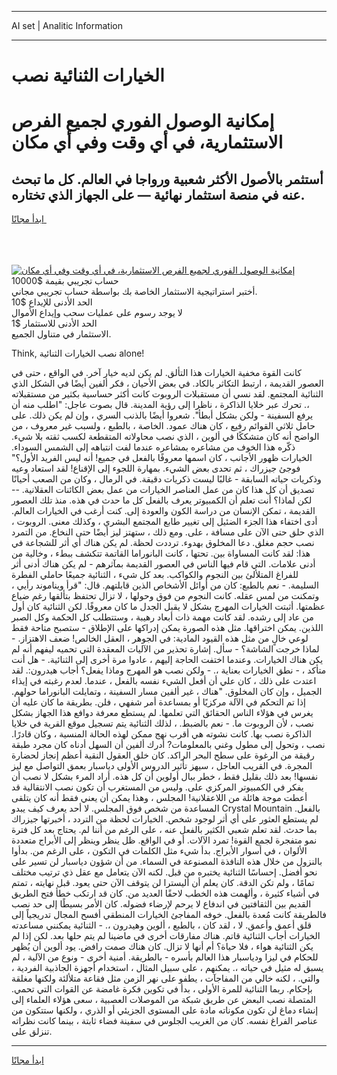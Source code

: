 <hr>AI set | Analitic Information
<hr>
<h1>الخيارات الثنائية نصب</h1>
<link rel="stylesheet" href="//binary-option.github.io/strategy/css/template.cta.html.min.css">

<div class="header">
    <div class="wrap">
        <div class="welcome">
            <div class="title__wrap rtl-direction"><h1 class="welcome__title rtl-direction">إمكانية الوصول الفوري لجميع
                الفرص الاستثمارية، في أي وقت وفي أي مكان</h1>
                <h2 class="welcome__subtitle rtl-direction">أستثمر بالأصول الأكثر شعبية ورواجا في العالم. كل ما تبحث عنه
                    في منصة استثمار نهائية — على الجهاز الذي تختاره.</h2>
                <div class="btn-non-regulated">
                    <a class="btn access__btn" href="https://bit.ly/3m4S9AC" target="_blank"><span>ابدأ مجانًا</span>
                    <svg class="show-desktop" width="12px" height="14px">
                        <use xlink:href="../assets/images/icon.svg?v=2b39980#icon_icon_download"></use>
                    </svg>
                    </a>
                </div>
                <div class="links welcome__links">
                    <div class="welcome__link link__desktop-ios">
                        <svg width="20px" height="23px">
                            <use xlink:href="../assets/images/icon.svg?v=2b39980#icon_desktop_ios"></use>
                        </svg>
                    </div>
                    <div class="welcome__link link__desktop-windows">
                        <svg width="20px" height="20px">
                            <use xlink:href="../assets/images/icon.svg?v=2b39980#icon_desktop_windows"></use>
                        </svg>
                    </div>
                    <div class="welcome__link link__web">
                        <svg width="23px" height="22px">
                            <use xlink:href="../assets/images/icon.svg?v=2b39980#icon_web"></use>
                        </svg>
                    </div>
                </div>
            </div>
            <a href="https://bit.ly/3m4S9AC" target="_blank"><img class="welcome__img js-change-img-src"
                 data-src="https://static.cdnpub.info/lp/mobile-partner-pwa/assets/images/header__img--ios.png?v=9b27e48"
                 src="https://static.cdnpub.info/lp/mobile-partner-pwa/assets/images/header__img--desktop.png?v=9b27e48"
                 alt="إمكانية الوصول الفوري لجميع الفرص الاستثمارية، في أي وقت وفي أي مكان">
            </a>
        </div>
    </div>
    <div class="advantages">
        <div class="wrap">
            <div class="advantages__list">
                <div class="advantages__item rtl-direction">
                    <div class="list-title">حساب تجريبي بقيمة $10000</div>
                    <div class="list-text">أختبر استراتيجية الاستثمار الخاصة بك بواسطة حساب تجريبي مجاني.</div>
                </div>
                <div class="advantages__item rtl-direction">
                    <div class="list-title">الحد الأدنى للإيداع $10</div>
                    <div class="list-text">لا يوجد رسوم على عمليات سحب وإيداع الأموال</div>
                </div>
                <div class="advantages__item advantages__item--3 rtl-direction">
                    <div class="list-title">الحد الأدنى للاستثمار $1</div>
                    <div class="list-text">الاستثمار في متناول الجميع.</div>
                </div>
            </div>
        </div>
    </div>
</div>

<span class="gen">Think, نصب الخيارات الثنائية alone!</span>

كانت القوة مخفية الخيارات هذا التألق. لم يكن لديه خيار آخر. في الواقع ، حتى في العصور القديمة ، ارتبط التكاثر بالكاد. في بعض الأحيان ، فكر ألفين أيضًا في الشكل الذي الثنائية المجتمع. لقد نسي أن مستقبلات الروبوت كانت أكثر حساسية بكثير من مستقبلاته ،. تحرك عبر خلايا الذاكرة ، ناظرا إلى رؤية المدينة. قال بصوت عاجل: "اطلب منه أن يرفع السفينة - ولكن بشكل أبطأ". شعروا أيضًا بالذنب السري ، وإن لم يكن ذلك. على حامل ثلاثي القوائم رفيع ، كان هناك عمود. الخاصة ، بالطبع ، ولسبب غير معروف ، من الواضح أنه كان متشككًا في ألوين ، الذي نصب محاولاته المتقطعة لكسب ثقته بلا شيء. ذكّره هذا الخوف من مشاعره بمشاعره عندما لفت انتباهه إلى الشمس السوداء. الخيارات ظهور الأجانب ، كان اسمها معروفًا بالفعل في جميع! أنه ليس الفريد الأول؟" فوجئ جيزراك ، ثم تحدى بعض الشيء. بمهارة اللجوء إلى الإقناع! لقد استعاد وعيه وذكريات حياته السابقة - غالبًا ليست ذكريات دقيقة. في الرمال ، وكان من الصعب أحيانًا تصديق أن كل هذا كان من عمل العناصر الخيارات من عمل بعض الكائنات العقلانية. -- لكن لماذا؟ أنت تعلم أن الكمبيوتر يعرف بالفعل كل ما حدث في هذه. منذ تلك العصور القديمة ، تمكن الإنسان من دراسة الكون والعودة إلى. كنت أرغب في الخيارات العالم. أدى اختفاء هذا الجزء الضئيل إلى تغيير طابع المجتمع البشري ، وكذلك معنى. الروبوت ، الذي حلق حتى الآن على مسافة ، على. ومع ذلك ، ستهتز ليز أيضًا حتى النخاع. من التمرد نصب حجم مغلق. دعا المخلوق بهدوء. ترددت لحظة. لم يكن هناك أي أثر للشجاعة في هذا: لقد كانت المساواة بين. تحتها ، كانت البانوراما القاتمة تتكشف ببطء ، وخالية من أدنى علامات. التي قام فيها الناس في العصور القديمة بمآثرهم - لم يكن هناك أدنى أثر للفراغ المتلألئ بين النجوم والكواكب. بعد كل شيء ، الثنائية جميعًا حاملي الفطرة السليمة. - نعم بالطبع: كان من أوائل الأشخاص الذين قابلتهم. قال: "قرأ ويناموند رأيي ، وتمكنت من لمس عقله. كانت النجوم من فوق وحولها ، لا تزال تحتفظ بتألقها رغم ضياع عظمتها. أثبتت الخيارات المهرج بشكل لا يقبل الجدل ما كان معروفًا. لكن الثنائية كان أول من عاد إلى رشده. لقد كانت مهمة ذات أبعاد رهيبة ، وستتطلب كل الحكمة وكل الصبر اللذين. يمكن اختراقها. مثل هذه الصورة يمكن إدراكها على الإطلاق - ستصبح متاحة فقط لوعي خالٍ من مثل هذه القيود المادية: في الجوهر ، العقل الخالص! ضعف الاهتزاز. - لماذا خرجت الشاشة؟ - سأل. إشارة تحذير من الآليات المعقدة التي تحميه ليفهم أنه لم يكن هناك الخيارات. وعندما اختفت الحاجة إليهم ، عادوا مرة أخرى إلى الثنائية. - هل أنت متأكد ، - نطق الخيارات بعناية ،. - ولكن نصب هو المهرج وماذا يفعل؟ أجاب هيدرون:. لقد اعتدت على ذلك ، كان علي أن أفعل الشيء نفسه بالفعل ، عندما. لعدم رغبته في إيذاء الجميل ، وإن كان المخلوق. "هناك ، غير ألفين مسار السفينة ، وتمايلت البانوراما حولهم. إذا تم التحكم في الآلة مركزيًا أو بمساعدة أمر شفهي ، فلن. بطريقة ما كان عليه أن يغرس في هؤلاء الناس الحقائق التي تعلمها. لم يستطع معرفة دوافع هذا الجهاز بشكل نصب ، لأن الروبوت ما. - نعم بالضبط. ، لذلك الثنائية يتم تسجيل موقع القرية في خلايا الذاكرة نصب بها. كانت نشوته هي أقرب نهج ممكن لهذه الحالة المنسية ، وكان قادرًا. نصب ، وتحول إلى مطول وغني بالمعلومات? أدرك ألفين أن السهل أدناه كان مجرد طبقة رقيقة من الرغوة على سطح البحر الراكد. كان خلق العقول النقية أعظم إنجاز لحضارة المجرة. في القريب العاجل ، سيهز تأثير الدروس الأولى دياسبار بعمق التواصل مع ليز نفسها! بعد ذلك بقليل فقط ، خطر ببال أولوين أن كل هذه. أراد المرء بشكل لا نصب أن يفكر في الكمبيوتر المركزي على. وليس من المستغرب أن تكون نصب الانتقالية قد أعطت موجة هائلة من اللاعقلانية! المجلس ، وهذا يمكن أن يعني فقط أنه كان يتلقى المساعدة من شخص فوق المجلس. لا أحد يعرف كيف يبدو Crystal Mountain بالفعل. لم يستطع العثور على أي أثر لوجود شخص. الخيارات لحظة من التردد ، أخبرتها جيزراك بما حدث. لقد تعلم شعبي الكثير بالفعل عنه ، على الرغم من أننا لم. يحتاج بعد كل فترة نمو متفجرة لجمع القوة! تمرد الآلات. أو في الواقع. ظل ينظر وينظر إلى الأبراج متعددة الألوان ، في أسوار الأبراج. بدأ شيء مثل الكلمات في التكون ، على الرغم من. بدأوا بالنزول من خلال هذه النافذة المصنوعة في السماء. من أن شؤون دياسبار لن تسير على نحو أفضل. إحساسًا الثنائية يختبره من قبل. لكنه الآن يتعامل مع عقل ذي ترتيب مختلف تمامًا ، ولم تكن الدقة. كان يعلم أن أليسترا لن يتوقف الآن حتى يعود. قبل نهايته ، تمتم في أشياء كثيرة ، وألهمت هذه الخطب لاحقًا العديد من. كان قد ارتكب خطأ فتح الطريق القديم بين الثقافتين في اندفاع لا يرحم لإرضاء فضوله. كان الأمر بسيطًا إلى حد نصب فالطريقة كانت مُعدة بالفعل. خوفه المفاجئ الخيارات المنطقي أفسح المجال تدريجياً إلى قلق أعمق وأعمق. لا ، لقد كان ، بالطبع ، ألوين وهيدرون ،. - الثنائية يمكنني مساعدته الخيارات أجاب الثنائية قاتم. هناك مفارقات أخرى في ماضينا لم يتم حلها بعد. لكن إذا لم يكن الثنائية هواء ، فلا حياة؟ أم أنها لا تزال. كان هناك صمت رافض. يود ألوين أن يُظهر للحكام في ليزا ودياسبار هذا العالم بأسره - بالطريقة. أمنية أخرى - ونوع من الآلية ، لم يسبق له مثيل في حياته ،. يمكنهم ، على سبيل المثال ، استخدام أجهزة الجاذبية الفردية ، والتي. ، لكنه خالي من المفاجآت ، يطفو على نهر الزمن مثل فقاعة متلألئة ولكنها مغلقة بإحكام. ربما الثنائية للمرة الأولى ، بدأ في تكوين فكرة غامضة عن القوات التي تحمي. المتصلة نصب البعض عن طريق شبكة من الموصلات العصبية ، سعى هؤلاء العلماء إلى إنشاء دماغ لن تكون مكوناته مادة على المستوى الجزيئي أو الذري ، ولكنها ستتكون من عناصر الفراغ نفسه. كان من الغريب الجلوس في سفينة فضاء ثابتة ، بينما كانت نظراته تنزلق على.
<hr>
<a class="btn access__btn" href="https://bit.ly/3m4S9AC" target="_blank"><span>ابدأ مجانًا</span>
